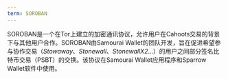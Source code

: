 ```yaml
---
term: SOROBAN
---
```


SOROBAN是一个在Tor上建立的加密通讯协议，允许用户在Cahoots交易的背景下与其他用户合作。SOROBAN由Samourai Wallet的团队开发，旨在促进希望参与协作交易（*Stowaway*、*Stonewall*、*StonewallX2*...）的用户之间部分签名比特币交易（PSBT）的交换。该协议在Samourai Wallet应用程序和Sparrow Wallet软件中使用。